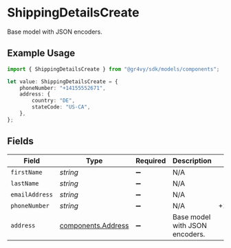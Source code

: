 # ShippingDetailsCreate

Base model with JSON encoders.

## Example Usage

```typescript
import { ShippingDetailsCreate } from "@gr4vy/sdk/models/components";

let value: ShippingDetailsCreate = {
    phoneNumber: "+14155552671",
    address: {
        country: "DE",
        stateCode: "US-CA",
    },
};
```

## Fields

| Field                                                    | Type                                                     | Required                                                 | Description                                              | Example                                                  |
| -------------------------------------------------------- | -------------------------------------------------------- | -------------------------------------------------------- | -------------------------------------------------------- | -------------------------------------------------------- |
| `firstName`                                              | *string*                                                 | :heavy_minus_sign:                                       | N/A                                                      |                                                          |
| `lastName`                                               | *string*                                                 | :heavy_minus_sign:                                       | N/A                                                      |                                                          |
| `emailAddress`                                           | *string*                                                 | :heavy_minus_sign:                                       | N/A                                                      |                                                          |
| `phoneNumber`                                            | *string*                                                 | :heavy_minus_sign:                                       | N/A                                                      | +14155552671                                             |
| `address`                                                | [components.Address](../../models/components/address.md) | :heavy_minus_sign:                                       | Base model with JSON encoders.                           |                                                          |
